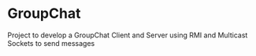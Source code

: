 # GroupChat
Project to develop a GroupChat Client and Server using RMI and Multicast Sockets to send messages
